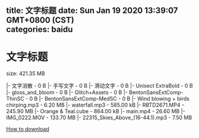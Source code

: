 
title: 文字标题
date: Sun Jan 19 2020 13:39:07 GMT+0800 (CST)    
categories: baidu
---

# 文字标题
size: 421.35 MB
 
 
|- 文字消散 - 0 B
|- 手写文字 - 0 B
|- 滑动文字 - 0 B
|- Unisect ExtraBold - 0 B
|- gloss_and_bloom - 0 B
|- Glitch+Assets - 0 B
|- BentonSansExtComp-ThinSC - 0 B
|- BentonSansExtComp-MedSC - 0 B
|- Wind blowing + birds chirping.mp3 - 6.20 MB
|- waterfall.mp3 - 585.00 kB
|- RBTD2671.MP4 - 245.90 MB
|- Orange & Teal.cube - 864.00 kB
|- main.mp4 - 26.60 MB
|- IMG_0222.MOV - 133.70 MB
|- 22315_Skies_Above_(16-44.1).mp3 - 7.50 MB

[How to download](https://bpcam.bemobtrk.com/go/2ceec3aa-1ca2-46d6-b9ff-aaa5c184517c?jno=1744)